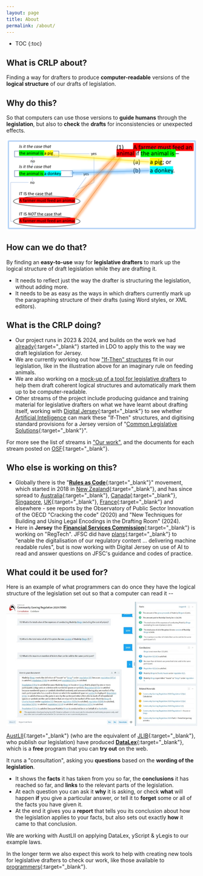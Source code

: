```yaml
---
layout: page
title: About
permalink: /about/
---
```


* TOC 
{:toc}

## What is CRLP about?

Finding a way for drafters to produce **computer-readable** versions of the **logical structure** of our drafts of legislation.

## Why do this?

So that computers can use those versions to **guide humans** through the **legislation**, but also to **check** the **drafts** for inconsistencies or unexpected effects.

![A diagram showing the if-this-then-that structure of a piece of legislation](/images/ifttt-example.png)

## How can we do that?

By finding an **easy-to-use** way for **legislative drafters** to mark up the logical structure of draft legislation while they are drafting it.

- It needs to reflect just the way the drafter is structuring the legislation, without adding more.
- It needs to be as easy as the ways in which drafters currently mark up the paragraphing structure of their drafts (using Word styles, or XML editors).

## What is the CRLP doing?

- Our project runs in 2023 & 2024, and builds on the work we had [already](https://legislativedrafter.wordpress.com/2022/08/06/gathering-the-public-output-on-rac-from-jersey-ldo/){:target="_blank"} started in LDO to apply this to the way we draft legislation for Jersey.
- We are currently working out how ["If-Then" structures](/work/parsing-exercises) fit in our legislation, like in the illustration above for an imaginary rule on feeding animals.
- We are also working on a [mock-up of a tool for legislative drafters](/work/an-ide-for-legislation) to help them draft coherent logical structures and automatically mark them up to be computer-readable.
- Other streams of the project include producing guidance and training material for legislative drafters on what we have learnt about drafting itself, working with [Digital Jersey](https://www.digital.je/){:target="_blank"} to see whether [Artificial Intelligence](work/artificial-intelligence-and-legislation) can mark these "If-Then" structures, and digitising standard provisions for a Jersey version of "[Common Legislative Solutions](https://www.gov.uk/government/publications/common-legislative-solutions-a-guide-to-tackling-recurring-policy-issues-in-legislation){:target="_blank"}".

For more see the list of streams in ["Our work"](/work), and the documents for each stream posted on [OSF](https://osf.io/yzf6x/){:target="_blank"}.

## Who else is working on this?

- Globally there is the "[**Rules as Code**](https://github.com/Rules-as-Code-League/RaC-Handbook/wiki/1-Introduction:-What-is-Rules-as-Code%3F){:target="_blank"}" movement, which started in 2018 in [New Zealand](https://www.youtube.com/watch?v=S4KWlmQBAc0&list=PLxI6pLSZVXTp3BA9IBK-Q_yZukyImMcnq&index=6){:target="_blank"}, and has since spread to [Australia](https://www.nsw.gov.au/media-releases/digitising-rules-of-government-to-make-compliance-easy){:target="_blank"}, [Canada](https://csps-efpc.gc.ca/video/rules-as-code-1-eng.aspx){:target="_blank"}, [Singapore](https://www.youtube.com/watch?v=NEjrV4Wwyh8), [UK](https://azwyner.info/2020/03/02/rules-as-code/){:target="_blank"}, [France](https://github.com/openfisca/openfisca-france/){:target="_blank"} and elsewhere - see reports by the Observatory of Public Sector Innovation of the OECD "Cracking the code" (2020) and "New Techniques for Building and Using Legal Encodings in the Drafting Room" (2024).
- Here in **Jersey** the [**Financial Services Commission**](https://www.jerseyfsc.org/){:target="_blank"} is working on "RegTech". JFSC did have [plans](https://www.jerseyfsc.org/media/5699/the-regtech-opportunity.pdf){:target="_blank"} to "enable the digitalisation of our regulatory content ... delivering machine readable rules", but is now working with Digital Jersey on use of AI to read and answer questions on JFSC's guidance and codes of practice.

## What could it be used for?

Here is an example of what programmers can do once they have the logical structure of the legislation set out so that a computer can read it --

![An example of a DataLex consultation](/images/datalex-example.jpg)

[AustLII](http://www.austlii.edu.au/){:target="_blank"} (who are the equivalent of [JLIB](https://www.jerseylaw.je/laws/current/){:target="_blank"}, who publish our legislation) have produced [**DataLex**](https://datalex.org/){:target="_blank"}, which is a **free** program that you can **try out** on the web.

It runs a "consultation", asking you **questions** based on the **wording of the legislation**.

- It shows the **facts** it has taken from you so far, the **conclusions** it has reached so far, and **links** to the relevant parts of the legislation.
- At each question you can ask it **why** it is asking, or check **what** will happen **if** you give a particular answer, or tell it to **forget** some or all of the facts you have given it.
- At the end it gives you a **report** that tells you its conclusion about how the legislation applies to your facts, but also sets out exactly **how** it came to that conclusion.

We are working with AustLII on applying DataLex, yScript & yLegis to our example laws.

In the longer term we also expect this work to help with creating new tools for legislative drafters to check our work, like those available to [programmers](https://ssrn.com/abstract=4556959){:target="_blank"}.

